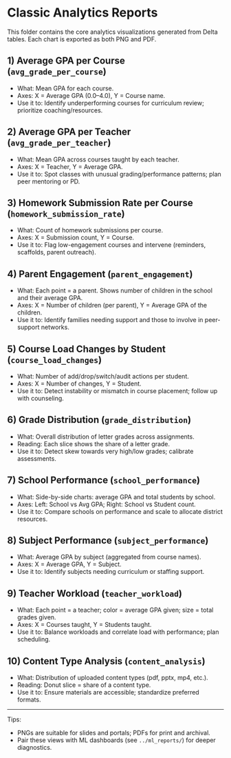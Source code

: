 # Classic Analytics Reports

This folder contains the core analytics visualizations generated from Delta tables. Each chart is exported as both PNG and PDF.

## 1) Average GPA per Course (`avg_grade_per_course`)
- What: Mean GPA for each course.
- Axes: X = Average GPA (0.0–4.0), Y = Course name.
- Use it to: Identify underperforming courses for curriculum review; prioritize coaching/resources.

## 2) Average GPA per Teacher (`avg_grade_per_teacher`)
- What: Mean GPA across courses taught by each teacher.
- Axes: X = Teacher, Y = Average GPA.
- Use it to: Spot classes with unusual grading/performance patterns; plan peer mentoring or PD.

## 3) Homework Submission Rate per Course (`homework_submission_rate`)
- What: Count of homework submissions per course.
- Axes: X = Submission count, Y = Course.
- Use it to: Flag low-engagement courses and intervene (reminders, scaffolds, parent outreach).

## 4) Parent Engagement (`parent_engagement`)
- What: Each point = a parent. Shows number of children in the school and their average GPA.
- Axes: X = Number of children (per parent), Y = Average GPA of the children.
- Use it to: Identify families needing support and those to involve in peer-support networks.

## 5) Course Load Changes by Student (`course_load_changes`)
- What: Number of add/drop/switch/audit actions per student.
- Axes: X = Number of changes, Y = Student.
- Use it to: Detect instability or mismatch in course placement; follow up with counseling.

## 6) Grade Distribution (`grade_distribution`)
- What: Overall distribution of letter grades across assignments.
- Reading: Each slice shows the share of a letter grade.
- Use it to: Detect skew towards very high/low grades; calibrate assessments.

## 7) School Performance (`school_performance`)
- What: Side-by-side charts: average GPA and total students by school.
- Axes: Left: School vs Avg GPA; Right: School vs Student count.
- Use it to: Compare schools on performance and scale to allocate district resources.

## 8) Subject Performance (`subject_performance`)
- What: Average GPA by subject (aggregated from course names).
- Axes: X = Average GPA, Y = Subject.
- Use it to: Identify subjects needing curriculum or staffing support.

## 9) Teacher Workload (`teacher_workload`)
- What: Each point = a teacher; color = average GPA given; size = total grades given.
- Axes: X = Courses taught, Y = Students taught.
- Use it to: Balance workloads and correlate load with performance; plan scheduling.

## 10) Content Type Analysis (`content_analysis`)
- What: Distribution of uploaded content types (pdf, pptx, mp4, etc.).
- Reading: Donut slice = share of a content type.
- Use it to: Ensure materials are accessible; standardize preferred formats.

---
Tips:
- PNGs are suitable for slides and portals; PDFs for print and archival.
- Pair these views with ML dashboards (see `../ml_reports/`) for deeper diagnostics.
